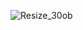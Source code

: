 ![Resize_30ob](https://user-images.githubusercontent.com/96799772/147700979-21b9908f-1be6-4e38-aa52-52d22aea4255.png)


